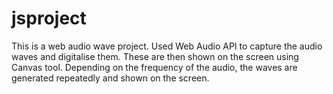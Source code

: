# jsproject

This is a web audio wave project.
Used Web Audio API to capture the audio waves and digitalise them. These are then shown on the screen using Canvas tool. Depending on the frequency of the audio, the waves are generated repeatedly and shown on the screen.
